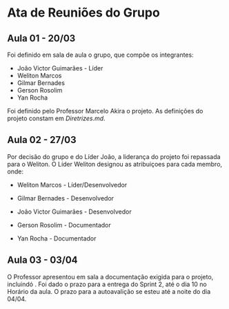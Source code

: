# Ata de Reuniões do Grupo

## Aula 01 - 20/03

Foi definido em sala de aula o grupo, que compõe os integrantes:

* João Victor Guimarães - Líder
* Weliton Marcos
* Gilmar Bernades
* Gerson Rosolim
* Yan Rocha

Foi definido pelo Professor Marcelo Akira o projeto. As definições do projeto constam em *Diretrizes.md*.

## Aula 02 - 27/03

Por decisão do grupo e do Líder João, a liderança do projeto foi repassada para o Weliton.
O Líder Weliton designou as atribuiçoes para cada membro, onde:

* Weliton Marcos - Líder/Desenvolvedor

* Gilmar Bernades - Desenvolvedor 
* João Victor Guimarães - Desenvolvedor 
* Gerson Rosolim - Documentador 
* Yan Rocha - Documentador 


## Aula 03 - 03/04

O Professor apresentou em sala a documentação exigida para o projeto, incluindó . Foi dado o prazo para a entrega do Sprint 2, até o dia 10 no Horário da aula.
O prazo para a autoavalição se esteu até a noite do dia 04/04.


